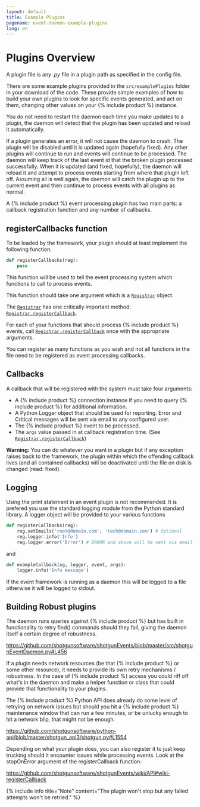 ```yaml
---
layout: default
title: Example Plugins
pagename: event-daemon-example-plugins
lang: en
---
```


# Plugins Overview

A plugin file is any *.py* file in a plugin path as specified in the config file.

There are some example plugins provided in the `src/examplePlugins` folder in your
download of the code. These provide simple examples of how to build your own plugins
to look for specific events generated, and act on them, changing other values on your
{% include product %} instance.

You do not need to restart the daemon each time you make updates to a plugin, the
daemon will detect that the plugin has been updated and reload it automatically. 

If a plugin generates an error, it will not cause the daemon to crash. The plugin 
will be disabled until it is updated again (hopefully fixed). Any other plugins
will continue to run and events will continue to be processed. The daemon will
keep track of the last event id that the broken plugin processed successfully.
When it is updated (and fixed, hopefully), the daemon will reload it and attempt
to process events starting from where that plugin left off. Assuming all is well
again, the daemon will catch the plugin up to the current event and then continue
to process events with all plugins as normal.
  
A {% include product %} event processing plugin has two main parts: a callback registration
function and any number of callbacks.

<a id="registerCallbacks_function"></a>
## registerCallbacks function

To be loaded by the framework, your plugin should at least implement the
following function:

```python
def registerCallbacks(reg):
    pass
```

This function will be used to tell the event processing system which functions
to call to process events.

This function should take one argument which is a [`Registrar`](API#wiki-Registrar) object.

The [`Registrar`](API#wiki-Registrar) has one critically important method:
[`Registrar.registerCallback`](API#wiki-registerCallback).

For each of your functions that should process {% include product %} events, call
[`Registrar.registerCallback`](API#wiki-registerCallback) once with the appropriate arguments.

You can register as many functions as you wish and not all functions in the file
need to be registered as event processing callbacks.

<a id="Callbacks"></a>
## Callbacks

A callback that will be registered with the system must take four arguments:

- A {% include product %} connection instance if you need to query {% include product %} for additional
  information.
- A Python Logger object that should be used for reporting. Error and Critical
  messages will be sent via email to any configured user.
- The {% include product %} event to be processed.
- The `args` value passed in at callback registration time. (See [`Registrar.registerCallback`](API#wiki-registerCallback))

**Warning:** You can do whatever you want in a plugin but if any exception raises back to the framework, the plugin within which the offending callback lives (and all contained callbacks) will be deactivated until the file on disk is changed (read: fixed).

<a id="Logging"></a>
## Logging

Using the print statement in an event plugin is not recommended. It is prefered
you use the standard logging module from the Python standard library. A logger
object will be provided to your various functions

```python
def registerCallbacks(reg):
    reg.setEmails('root@domain.com', 'tech@domain.com') # Optional
    reg.logger.info('Info')
    reg.logger.error('Error') # ERROR and above will be sent via email in default config
```

and

```python
def exampleCallback(sg, logger, event, args):
    logger.info('Info message')
```

If the event framework is running as a daemon this will be logged to a file
otherwise it will be logged to stdout.

<a id="Robust"></a>
## Building Robust plugins

The daemon runs queries against {% include product %} but has built in functionality to retry find() commands should they fail, giving the daemon itself a certain degree of robustness.

https://github.com/shotgunsoftware/shotgunEvents/blob/master/src/shotgunEventDaemon.py#L456

If a plugin needs network resources (be that {% include product %} or some other resource), it needs to provide its own retry mechanisms / robustness. In the case of {% include product %} access you could riff off what's in the daemon and make a helper function or class that could provide that functionality to your plugins.

The {% include product %} Python API does already do some level of retrying on network issues but should you hit a {% include product %} maintenance window that can run a few minutes, or be unlucky enough to hit a network blip, that might not be enough.

https://github.com/shotgunsoftware/python-api/blob/master/shotgun_api3/shotgun.py#L1554

Depending on what your plugin does, you can also register it to just keep trucking should it encounter issues while processing events. Look at the stopOnError argument of the registerCallback function:

https://github.com/shotgunsoftware/shotgunEvents/wiki/API#wiki-registerCallback

{% include info title="Note" content="The plugin won't stop but any failed attempts won't be retried." %}
